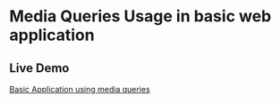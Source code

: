 # Media Queries Usage in basic web application
## Live Demo
[Basic Application using media queries](https://shivamani21.github.io/learn_media_queries/)
